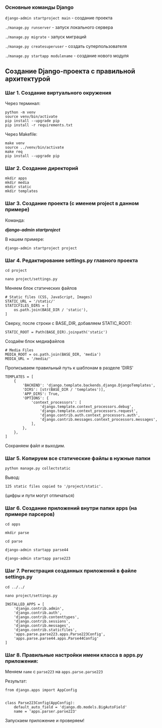 ### Основные команды Django

``django-admin startproject main`` - создание проекта

``./manage.py runserver`` - запуск локального сервера

``./manage.py migrate`` - запуск миграций

``./manage.py createsuperuser`` - создать суперпользователя

``./manage.py startapp modulename`` - создание нового модуля

## Создание Django-проекта с правильной архитектурой

### Шаг 1. Создание виртуального окружения

Через терминал:

```
python -m venv
source venv/bin/activate
pip install --upgrade pip
pip install -r requirements.txt
```

Через Makefile:

```
make venv
source ../venv/bin/activate
make req
pip install --upgrade pip
```

### Шаг 2. Создание директорий

```
mkdir apps
mkdir media
mkdir static
mkdir templates
```
### Шаг 3. Создание проекта (с именем project в данном примере)

Команда:

***django-admin startproject <projectname>***

В нашем примере:

``django-admin startproject project``

### Шаг 4. Редактирование settings.py главного проекта

``cd project``

``nano project/settings.py``

Меняем блок статических файлов

```
# Static files (CSS, JavaScript, Images)
STATIC_URL = '/static/'
STATICFILES_DIRS = [
    os.path.join(BASE_DIR / 'static'),
]
```

Сверху, после строки с BASE_DIR, добавляем STATIC_ROOT:

```
STATIC_ROOT = Path(BASE_DIR).joinpath('static')
```


Создаём блок медиафайлов

```
# Media Files
MEDIA_ROOT = os.path.join(BASE_DIR, 'media')
MEDIA_URL = '/media/'
```

Прописываем правильный путь к шаблонам в разделе 'DIRS'

```
TEMPLATES = [
    {
        'BACKEND': 'django.template.backends.django.DjangoTemplates',
        'DIRS': [str(BASE_DIR / 'templates')],
        'APP_DIRS': True,
        'OPTIONS': {
            'context_processors': [
                'django.template.context_processors.debug',
                'django.template.context_processors.request',
                'django.contrib.auth.context_processors.auth',
                'django.contrib.messages.context_processors.messages',
            ],
        },
    },
]
```

Сохраняем файл и выходим.

### Шаг 5. Копируем все статические файлы в нужные папки

``python manage.py collectstatic``

Вывод:

```
125 static files copied to '/project/static'.
```

(цифры и пути могут отличаться)

### Шаг 6. Создание приложений внутри папки apps (на примере парсеров)

``cd apps``

``mkdir parse``

``cd parse``

``django-admin startapp parse44``

``django-admin startapp parse223``

### Шаг 7. Регистрация созданных приложений в файле settings.py

``cd ../../``

``nano project/settings.py``

```
INSTALLED_APPS = [
    'django.contrib.admin',
    'django.contrib.auth',
    'django.contrib.contenttypes',
    'django.contrib.sessions',
    'django.contrib.messages',
    'django.contrib.staticfiles',
    'apps.parse.parse223.apps.Parse223Config',
    'apps.parse.parse44.apps.Parse44Config'
]
```

### Шаг 8. Правильные настройки имени класса в apps.py приложения:

Меняем ``name`` с ``parse223`` на ``apps.parse.parse223``

Результат:

```
from django.apps import AppConfig


class Parse223Config(AppConfig):
    default_auto_field = 'django.db.models.BigAutoField'
    name = 'apps.parser.parse223'
```

Запускаем приложение и проверяем!
